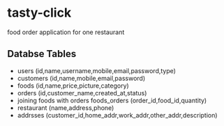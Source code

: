 # tasty-click
food order application for one restaurant

## Databse Tables
- users (id,name,username,mobile,email,password,type)
- customers (id,name,mobile,email,password)
- foods (id,name,price,picture,category)
- orders (id,customer_name,created_at,status)
- joining foods with orders foods_orders (order_id,food_id,quantity)  
- restaurant (name,address,phone)
- addrsses (customer_id,home_addr,work_addr,other_addr,description)

